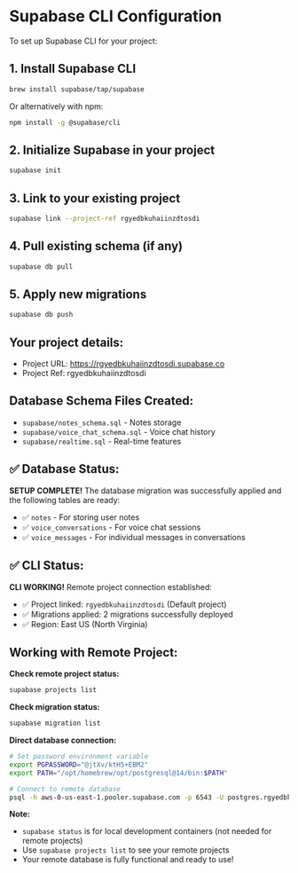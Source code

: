 # Supabase CLI Configuration

To set up Supabase CLI for your project:

## 1. Install Supabase CLI
```bash
brew install supabase/tap/supabase
```
Or alternatively with npm:
```bash
npm install -g @supabase/cli
```

## 2. Initialize Supabase in your project
```bash
supabase init
```

## 3. Link to your existing project
```bash
supabase link --project-ref rgyedbkuhaiinzdtosdi
```

## 4. Pull existing schema (if any)
```bash
supabase db pull
```

## 5. Apply new migrations
```bash
supabase db push
```

## Your project details:
- Project URL: https://rgyedbkuhaiinzdtosdi.supabase.co
- Project Ref: rgyedbkuhaiinzdtosdi

## Database Schema Files Created:
- `supabase/notes_schema.sql` - Notes storage
- `supabase/voice_chat_schema.sql` - Voice chat history
- `supabase/realtime.sql` - Real-time features

## ✅ Database Status:
**SETUP COMPLETE!** The database migration was successfully applied and the following tables are ready:
- ✅ `notes` - For storing user notes
- ✅ `voice_conversations` - For voice chat sessions  
- ✅ `voice_messages` - For individual messages in conversations

## ✅ CLI Status:
**CLI WORKING!** Remote project connection established:
- ✅ Project linked: `rgyedbkuhaiinzdtosdi` (Default project)
- ✅ Migrations applied: 2 migrations successfully deployed
- ✅ Region: East US (North Virginia)

## Working with Remote Project:

**Check remote project status:**
```bash
supabase projects list
```

**Check migration status:**
```bash
supabase migration list
```

**Direct database connection:**
```bash
# Set password environment variable
export PGPASSWORD="@jtXv/ktH5+EBM2"
export PATH="/opt/homebrew/opt/postgresql@14/bin:$PATH"

# Connect to remote database
psql -h aws-0-us-east-1.pooler.supabase.com -p 6543 -U postgres.rgyedbkuhaiinzdtosdi -d postgres
```

**Note:** 
- `supabase status` is for local development containers (not needed for remote projects)
- Use `supabase projects list` to see your remote projects
- Your remote database is fully functional and ready to use!

